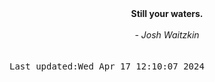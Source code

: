 
<div align="center"><b><span>Still your waters.</span></b><br><br><i> - Josh Waitzkin</i></div>
<br><br><kbd>Last updated:Wed Apr 17 12:10:07 2024</kbd>